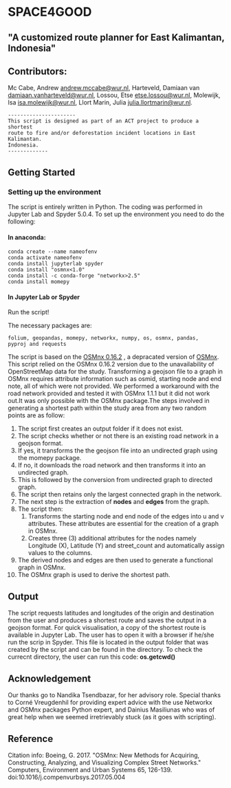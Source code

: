 # SPACE4GOOD

## "A customized route planner for East Kalimantan, Indonesia"


## Contributors:
Mc Cabe, Andrew <andrew.mccabe@wur.nl>,
Harteveld, Damiaan van <damiaan.vanharteveld@wur.nl>,
Lossou, Etse <etse.lossou@wur.nl>,
Molewijk, Isa <isa.molewijk@wur.nl>,
Llort Marin, Julia <julia.llortmarin@wur.nl>.


    ----------------------
    This script is designed as part of an ACT project to produce a shortest 
    route to fire and/or deforestation incident locations in East Kalimantan.
    Indonesia.
    -------------
    
## Getting Started

### Setting up the environment
 
The script is entirely written in Python. The coding was performed in Jupyter Lab and Spyder 5.0.4. 
To set up the environment you need to do the following:

#### In anaconda:
    conda create --name nameofenv
    conda activate nameofenv
    conda install jupyterlab spyder
    conda install "osmnx<1.0"
    conda install -c conda-forge "networkx>2.5"
    conda install momepy
    
#### In Jupyter Lab or Spyder

Run the script!

The necessary packages are:

    folium, geopandas, momepy, networkx, numpy, os, osmnx, pandas, 
    pyproj and requests
    
The script is based on the [OSMnx 0.16.2](https://github.com/gboeing/osmnx/blob/main/CHANGELOG.md) , a depracated version of [OSMnx](https://osmnx.readthedocs.io/en/stable/). This script relied on the OSMnx 0.16.2 version due to the unavailability of OpenStreetMap data for the study. Transforming a geojson file to a graph in OSMnx requires attribute information such as osmid, starting node and end note, all of which were not provided. We performed a workaround with the road network provided and tested it with OSMnx 1.1.1 but it did not work out.It was only possible with the OSMnx package.The steps involved in generating a shortest path within the study area from any two random points are as follow:

1. The script first creates an output folder if it does not exist.
2. The script checks whether or not there is an existing road network in a geojson format.
3. If yes, it transforms the the geojson file into an undirected graph using the momepy package.
4. If no, it downloads the road network and then transforms it into an undirected graph.
5. This is followed by the conversion from undirected graph to directed graph.
6. The script then retains only the largest connected graph in the network.
7. The next step is the extraction of **nodes** and **edges** from the graph.
8. The script then:
	1. Transforms the starting node and end node of the edges into u and v attributes.
           These attributes are essential for the creation of a graph in OSMnx.
	2. Creates three (3) additional attributes for the nodes namely Longitude (X), Latitude (Y) 
           and street_count and automatically assign values to the columns.	  
9. The derived nodes and edges are then used to generate a functional graph in OSMnx.
10. The OSMnx graph is used to derive the shortest path.


## Output
The script requests latitudes and longitudes of the origin and destination
from the user and produces a shortest route and saves the output in a geojson format.
For quick visualisation, a copy of the shortest route is available in Jupyter Lab. The user 
has to open it with a browser if he/she run the scrip in Spyder. This file is located in 
the output folder that was created by the script and can be found in the directory.
To check the currecnt directory, the user can run this code: **os.getcwd()**


## Acknowledgement
Our thanks go to Nandika Tsendbazar, for her advisory role. Special thanks to Corné Vreugdenhil for providing expert advice with the use Networkx and OSMnx packages Python expert,  and Dainius Masiliunas who was of great help when we seemed irretrievably stuck (as it goes with scripting).

## Reference

Citation info: Boeing, G. 2017. "OSMnx: New Methods for Acquiring, Constructing, Analyzing, and Visualizing Complex Street Networks." Computers, Environment and Urban Systems 65, 126-139. doi:10.1016/j.compenvurbsys.2017.05.004
